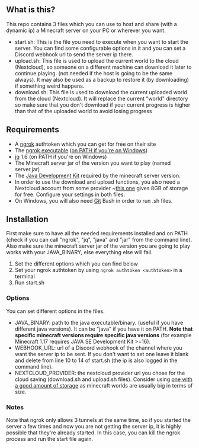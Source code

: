 ## What is this?
This repo contains 3 files which you can use to host and share (with a dynamic ip) a Minecraft server on your PC or wherever you want.
- start.sh: This is the file you need to execute when you want to start the server. You can find some configurable options in it and you can set a Discord webhook url to send the server ip there.
- upload.sh: This file is used to upload the current world to the cloud (Nextcloud), so someone on a different machine can download it later to continue playing. (not needed if the host is going to be the same always). It may also be used as a backup to restore it (by downloading) if something weird happens.
- download.sh: This file is used to download the current uploaded world from the cloud (Nextcloud). It will replace the current "world" directory so make sure that you don't download if your current progress is higher than that of the uploaded world to avoid losing progress
 
## Requirements
- A [ngrok](https://ngrok.com/) authtoken which you can get for free on their site
- The [ngrok executable](https://ngrok.com/download) ([on PATH if you're on Windows](https://www.wikihow.com/Change-the-PATH-Environment-Variable-on-Windows))
- [jq](https://stedolan.github.io/jq/download/) 1.6 (on PATH if you're on Windows)
- The Minecraft server jar of the version you want to play (named server.jar)
- The [Java Development Kit](https://www.oracle.com/java/technologies/java-se-glance.html) required by the minecraft server version.
- In order to use the download and upload functions, you also need a Nextcloud account from some provider ~[this one](https://sam.nl.tab.digital) gives 8GB of storage for free. Configure your settings in both files.
- On Windows, you will also need [Git](https://git-scm.com/) Bash in order to run .sh files.

## Installation
First make sure to have all the needed requirements installed and on PATH (check if you can call "ngrok", "jq", "java" and "jar" from the command line). Also make sure the minecraft server jar of the version you are going to play works with your JAVA_BINARY, else everything else will fail.
1. Set the different options which you can find below
2. Set your ngrok authtoken by using `ngrok authtoken <authtoken>` in a terminal
4. Run start.sh

### Options
You can set different options in the files.
- JAVA_BINARY: path to the java executable/binary. (useful if you have different java versions). It can be "java" if you have it on PATH. **Note that specific minecraft versions require specific java versions** (for example Minecraft 1.17 requires JAVA SE Development Kit >=16).
- WEBHOOK_URL: url of a Discord webhook of the channel where you want the server ip to be sent. If you don't want to set one leave it blank and delete from line 10 to 14 of start.sh (the ip is also logged in the command line).
- NEXTCLOUD_PROVIDER: the nextcloud provider url you chose for the cloud saving (download.sh and upload.sh files). Consider using [one with a good amount of storage](https://sam.nl.tab.digital) as minecraft worlds are usually big in terms of size. 

### Notes
Note that ngrok only allows 3 tunnels at the same time, so if you started the server a few times and now you are not getting the server ip, it is highly possible that they're already started. In this case, you can kill the ngrok process and run the start file again.